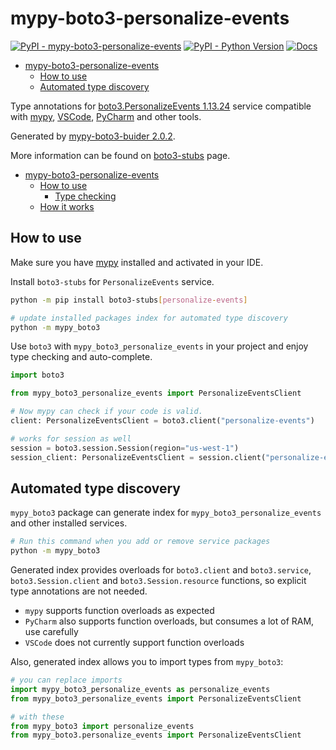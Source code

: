 # mypy-boto3-personalize-events

[![PyPI - mypy-boto3-personalize-events](https://img.shields.io/pypi/v/mypy-boto3-personalize-events.svg?color=blue)](https://pypi.org/project/mypy-boto3-personalize-events)
[![PyPI - Python Version](https://img.shields.io/pypi/pyversions/mypy-boto3-personalize-events.svg?color=blue)](https://pypi.org/project/mypy-boto3-personalize-events)
[![Docs](https://img.shields.io/readthedocs/mypy-boto3-builder.svg?color=blue)](https://mypy-boto3-builder.readthedocs.io/)

- [mypy-boto3-personalize-events](#mypy-boto3-personalize-events)
  - [How to use](#how-to-use)
  - [Automated type discovery](#automated-type-discovery)


Type annotations for
[boto3.PersonalizeEvents 1.13.24](https://boto3.amazonaws.com/v1/documentation/api/1.13.24/reference/services/personalize-events.html#PersonalizeEvents) service
compatible with [mypy](https://github.com/python/mypy), [VSCode](https://code.visualstudio.com/),
[PyCharm](https://www.jetbrains.com/pycharm/) and other tools.

Generated by [mypy-boto3-buider 2.0.2](https://github.com/vemel/mypy_boto3_builder).

More information can be found on [boto3-stubs](https://pypi.org/project/boto3-stubs/) page.

- [mypy-boto3-personalize-events](#mypy-boto3-personalize-events)
  - [How to use](#how-to-use)
    - [Type checking](#type-checking)
  - [How it works](#how-it-works)

## How to use

Make sure you have [mypy](https://github.com/python/mypy) installed and activated in your IDE.

Install `boto3-stubs` for `PersonalizeEvents` service.

```bash
python -m pip install boto3-stubs[personalize-events]

# update installed packages index for automated type discovery
python -m mypy_boto3
```

Use `boto3` with `mypy_boto3_personalize_events` in your project and enjoy type checking and auto-complete.

```python
import boto3

from mypy_boto3_personalize_events import PersonalizeEventsClient

# Now mypy can check if your code is valid.
client: PersonalizeEventsClient = boto3.client("personalize-events")

# works for session as well
session = boto3.session.Session(region="us-west-1")
session_client: PersonalizeEventsClient = session.client("personalize-events")

```

## Automated type discovery

`mypy_boto3` package can generate index for `mypy_boto3_personalize_events` and other installed services.

```bash
# Run this command when you add or remove service packages
python -m mypy_boto3
```

Generated index provides overloads for `boto3.client` and `boto3.service`,
`boto3.Session.client` and `boto3.Session.resource` functions,
so explicit type annotations are not needed.

- `mypy` supports function overloads as expected
- `PyCharm` also supports function overloads, but consumes a lot of RAM, use carefully
- `VSCode` does not currently support function overloads

Also, generated index allows you to import types from `mypy_boto3`:

```python
# you can replace imports
import mypy_boto3_personalize_events as personalize_events
from mypy_boto3_personalize_events import PersonalizeEventsClient

# with these
from mypy_boto3 import personalize_events
from mypy_boto3.personalize_events import PersonalizeEventsClient
```